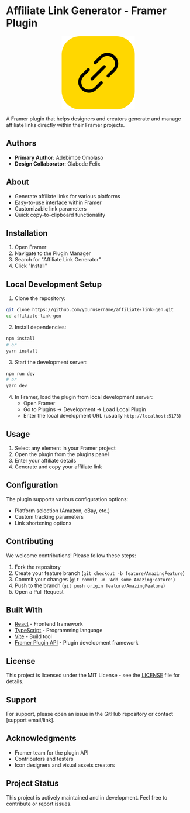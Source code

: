 # Affiliate Link Generator - Framer Plugin

<p align="center">
  <img src="public/icon.svg" alt="Affiliate Link Generator Logo" width="200"/>
</p>

A Framer plugin that helps designers and creators generate and manage affiliate links directly within their Framer projects.

## Authors

- **Primary Author**: Adebimpe Omolaso
- **Design Collaborator**: Olabode Felix

## About

- Generate affiliate links for various platforms
- Easy-to-use interface within Framer
- Customizable link parameters
- Quick copy-to-clipboard functionality

## Installation

1. Open Framer
2. Navigate to the Plugin Manager
3. Search for "Affiliate Link Generator"
4. Click "Install"

## Local Development Setup

1. Clone the repository:
```bash
git clone https://github.com/yourusername/affiliate-link-gen.git
cd affiliate-link-gen
```

2. Install dependencies:
```bash
npm install
# or
yarn install
```

3. Start the development server:
```bash
npm run dev
# or
yarn dev
```

4. In Framer, load the plugin from local development server:
   - Open Framer
   - Go to Plugins → Development → Load Local Plugin
   - Enter the local development URL (usually `http://localhost:5173`)

## Usage

1. Select any element in your Framer project
2. Open the plugin from the plugins panel
3. Enter your affiliate details
4. Generate and copy your affiliate link

## Configuration

The plugin supports various configuration options:

- Platform selection (Amazon, eBay, etc.)
- Custom tracking parameters
- Link shortening options

## Contributing

We welcome contributions! Please follow these steps:

1. Fork the repository
2. Create your feature branch (`git checkout -b feature/AmazingFeature`)
3. Commit your changes (`git commit -m 'Add some AmazingFeature'`)
4. Push to the branch (`git push origin feature/AmazingFeature`)
5. Open a Pull Request

## Built With

- [React](https://reactjs.org/) - Frontend framework
- [TypeScript](https://www.typescriptlang.org/) - Programming language
- [Vite](https://vitejs.dev/) - Build tool
- [Framer Plugin API](https://www.framer.com/developers/plugins/introduction) - Plugin development framework

## License

This project is licensed under the MIT License - see the [LICENSE](LICENSE) file for details.

## Support

For support, please open an issue in the GitHub repository or contact [support email/link].

## Acknowledgments

- Framer team for the plugin API
- Contributors and testers
- Icon designers and visual assets creators

## Project Status

This project is actively maintained and in development. Feel free to contribute or report issues.
